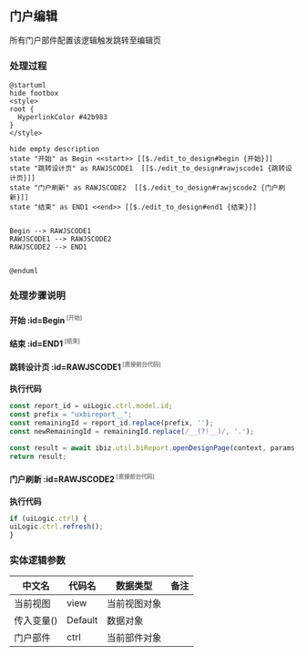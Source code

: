 ## 门户编辑 <!-- {docsify-ignore-all} -->

   所有门户部件配置该逻辑触发跳转至编辑页

### 处理过程

```plantuml
@startuml
hide footbox
<style>
root {
  HyperlinkColor #42b983
}
</style>

hide empty description
state "开始" as Begin <<start>> [[$./edit_to_design#begin {开始}]]
state "跳转设计页" as RAWJSCODE1  [[$./edit_to_design#rawjscode1 {跳转设计页}]]
state "门户刷新" as RAWJSCODE2  [[$./edit_to_design#rawjscode2 {门户刷新}]]
state "结束" as END1 <<end>> [[$./edit_to_design#end1 {结束}]]


Begin --> RAWJSCODE1
RAWJSCODE1 --> RAWJSCODE2
RAWJSCODE2 --> END1


@enduml
```


### 处理步骤说明

#### 开始 :id=Begin<sup class="footnote-symbol"> <font color=gray size=1>[开始]</font></sup>




#### 结束 :id=END1<sup class="footnote-symbol"> <font color=gray size=1>[结束]</font></sup>




#### 跳转设计页 :id=RAWJSCODE1<sup class="footnote-symbol"> <font color=gray size=1>[直接前台代码]</font></sup>



<p class="panel-title"><b>执行代码</b></p>

```javascript
const report_id = uiLogic.ctrl.model.id;
const prefix = "uxbireport__";
const remainingId = report_id.replace(prefix, '');
const newRemainingId = remainingId.replace(/__(?!__)/, '.');

const result = await ibiz.util.biReport.openDesignPage(context, params, { mode: 'DATA', reportId: newRemainingId });
return result;

```

#### 门户刷新 :id=RAWJSCODE2<sup class="footnote-symbol"> <font color=gray size=1>[直接前台代码]</font></sup>



<p class="panel-title"><b>执行代码</b></p>

```javascript
if (uiLogic.ctrl) {
uiLogic.ctrl.refresh();
}
```



### 实体逻辑参数

|    中文名   |    代码名    |  数据类型      |备注 |
| --------| --------| --------  | --------   |
|当前视图|view|当前视图对象||
|传入变量(<i class="fa fa-check"/></i>)|Default|数据对象||
|门户部件|ctrl|当前部件对象||
